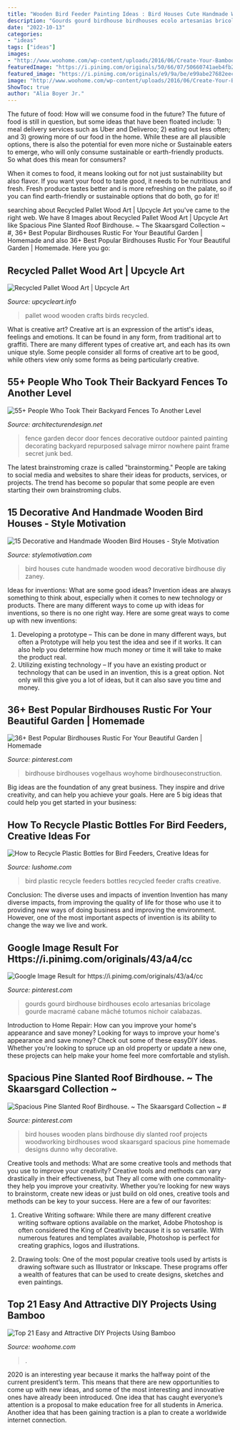 ```yaml
---
title: "Wooden Bird Feeder Painting Ideas : Bird Houses Cute Handmade Wooden Wood Decorative Birdhouse Diy Zaney"
description: "Gourds gourd birdhouse birdhouses ecolo artesanias bricolage gourde macramé cabane mâché totumos nichoir calabazas"
date: "2022-10-13"
categories:
- "ideas"
tags: ["ideas"]
images:
- "http://www.woohome.com/wp-content/uploads/2016/06/Create-Your-Bamboo-Projects-21.jpg"
featuredImage: "https://i.pinimg.com/originals/50/66/07/50660741aeb4fb25edaed435d12d3036.jpg"
featured_image: "https://i.pinimg.com/originals/e9/9a/be/e99abe27682eec6589e7d085b165665c.jpg"
image: "http://www.woohome.com/wp-content/uploads/2016/06/Create-Your-Bamboo-Projects-21.jpg"
ShowToc: true
author: "Alia Boyer Jr."
---
```



The future of food: How will we consume food in the future?
The future of food is still in question, but some ideas that have been floated include: 1) meal delivery services such as Uber and Deliveroo; 2) eating out less often; and 3) growing more of our food in the home. 
While these are all plausible options, there is also the potential for even more niche or Sustainable eaters to emerge, who will only consume sustainable or earth-friendly products. So what does this mean for consumers? 

When it comes to food, it means looking out for not just sustainability but also flavor. If you want your food to taste good, it needs to be nutritious and fresh. Fresh produce tastes better and is more refreshing on the palate, so if you can find earth-friendly or sustainable options that do both, go for it!

	

		
searching about Recycled Pallet Wood Art | Upcycle Art you've came to the right web. We have 8 Images about Recycled Pallet Wood Art | Upcycle Art like Spacious Pine Slanted Roof Birdhouse. ~ The Skaarsgard Collection ~ #, 36+ Best Popular Birdhouses Rustic For Your Beautiful Garden | Homemade and also 36+ Best Popular Birdhouses Rustic For Your Beautiful Garden | Homemade. Here you go:
		
    
## Recycled Pallet Wood Art | Upcycle Art

<img loading=lazy src="http://www.upcycleart.info/wp-content/uploads/2016/05/wooden-pallet-birds.jpg" onerror="this.onerror=null;this.src='https://tse3.mm.bing.net/th?id=OIP.cH3OgCcnd3bk06EVDkgcXwHaJ4&amp;pid=15.1';" alt="Recycled Pallet Wood Art | Upcycle Art">

_Source: upcycleart.info_

>pallet wood wooden crafts birds recycled. 

	

What is creative art?
Creative art is an expression of the artist's ideas, feelings and emotions. It can be found in any form, from traditional art to graffiti. There are many different types of creative art, and each has its own unique style. Some people consider all forms of creative art to be good, while others view only some forms as being particularly creative.

    
## 55+ People Who Took Their Backyard Fences To Another Level

<img loading=lazy src="http://cdn.architecturendesign.net/wp-content/uploads/2016/04/AD-Garden-Fence-Decor-Ideas-27.jpg" onerror="this.onerror=null;this.src='https://tse1.mm.bing.net/th?id=OIP.jhXNVyeZzCAnvQqZ1TWO3wHaJ3&amp;pid=15.1';" alt="55+ People Who Took Their Backyard Fences To Another Level">

_Source: architecturendesign.net_

>fence garden decor door fences decorative outdoor painted painting decorating backyard repurposed salvage mirror nowhere paint frame secret junk bed. 

	

The latest brainstroming craze is called "brainstorming." People are taking to social media and websites to share their ideas for products, services, or projects. The trend has become so popular that some people are even starting their own brainstroming clubs.

    
## 15 Decorative And Handmade Wooden Bird Houses - Style Motivation

<img loading=lazy src="http://www.stylemotivation.com/wp-content/uploads/2014/03/15-Decorative-and-Handmade-Wooden-Bird-Houses-10-620x826.jpg" onerror="this.onerror=null;this.src='https://tse1.mm.bing.net/th?id=OIP.T5EsBcA0UUHdj2eg-TITrQHaJ3&amp;pid=15.1';" alt="15 Decorative and Handmade Wooden Bird Houses - Style Motivation">

_Source: stylemotivation.com_

>bird houses cute handmade wooden wood decorative birdhouse diy zaney. 

	

Ideas for inventions: What are some good ideas?
Invention ideas are always something to think about, especially when it comes to new technology or products. There are many different ways to come up with ideas for inventions, so there is no one right way. Here are some great ways to come up with new inventions: 
1. Developing a prototype – This can be done in many different ways, but often a Prototype will help you test the idea and see if it works. It can also help you determine how much money or time it will take to make the product real. 
2. Utilizing existing technology – If you have an existing product or technology that can be used in an invention, this is a great option. Not only will this give you a lot of ideas, but it can also save you time and money. 

    
## 36+ Best Popular Birdhouses Rustic For Your Beautiful Garden | Homemade

<img loading=lazy src="https://i.pinimg.com/originals/e9/9a/be/e99abe27682eec6589e7d085b165665c.jpg" onerror="this.onerror=null;this.src='https://tse4.mm.bing.net/th?id=OIP.GWrVUrhCakBf8nmPqb47rQHaNK&amp;pid=15.1';" alt="36+ Best Popular Birdhouses Rustic For Your Beautiful Garden | Homemade">

_Source: pinterest.com_

>birdhouse birdhouses vogelhaus woyhome birdhouseconstruction. 

	

Big ideas are the foundation of any great business. They inspire and drive creativity, and can help you achieve your goals. Here are 5 big ideas that could help you get started in your business:

    
## How To Recycle Plastic Bottles For Bird Feeders, Creative Ideas For

<img loading=lazy src="https://www.lushome.com/wp-content/uploads/2015/07/how-recycle-plastic-bottles-bird-feeders-9.jpg" onerror="this.onerror=null;this.src='https://tse3.mm.bing.net/th?id=OIP.7yEATCO7zYpY_uLX1UItqgHaKF&amp;pid=15.1';" alt="How to Recycle Plastic Bottles for Bird Feeders, Creative Ideas for">

_Source: lushome.com_

>bird plastic recycle feeders bottles recycled feeder crafts creative. 

	

Conclusion: The diverse uses and impacts of invention
Invention has many diverse impacts, from improving the quality of life for those who use it to providing new ways of doing business and improving the environment. However, one of the most important aspects of invention is its ability to change the way we live and work.

    
## Google Image Result For Https://i.pinimg.com/originals/43/a4/cc

<img loading=lazy src="https://i.pinimg.com/originals/50/66/07/50660741aeb4fb25edaed435d12d3036.jpg" onerror="this.onerror=null;this.src='https://tse4.mm.bing.net/th?id=OIP.Ykcb4EFEn0IrrVrr5hICpAHaJ4&amp;pid=15.1';" alt="Google Image Result for https://i.pinimg.com/originals/43/a4/cc">

_Source: pinterest.com_

>gourds gourd birdhouse birdhouses ecolo artesanias bricolage gourde macramé cabane mâché totumos nichoir calabazas. 

	

Introduction to Home Repair: How can you improve your home's appearance and save money?
Looking for ways to improve your home's appearance and save money? Check out some of these easyDIY ideas. Whether you're looking to spruce up an old property or update a new one, these projects can help make your home feel more comfortable and stylish.

    
## Spacious Pine Slanted Roof Birdhouse. ~ The Skaarsgard Collection ~ #

<img loading=lazy src="https://i.pinimg.com/736x/45/06/bb/4506bbdbb752ba690a2dc265510c0391.jpg" onerror="this.onerror=null;this.src='https://tse2.mm.bing.net/th?id=OIP.L9nTiYwQar3syoZ_mAG6YAHaLZ&amp;pid=15.1';" alt="Spacious Pine Slanted Roof Birdhouse. ~ The Skaarsgard Collection ~ #">

_Source: pinterest.com_

>bird houses wooden plans birdhouse diy slanted roof projects woodworking birdhouses wood skaarsgard spacious pine homemade designs dunno why decorative. 

	

Creative tools and methods: What are some creative tools and methods that you use to improve your creativity?
Creative tools and methods can vary drastically in their effectiveness, but They all come with one commonality- they help you improve your creativity. Whether you’re looking for new ways to brainstorm, create new ideas or just build on old ones, creative tools and methods can be key to your success. Here are a few of our favorites: 
1. Creative Writing software: While there are many different creative writing software options available on the market, Adobe Photoshop is often considered the King of Creativity because it is so versatile. With numerous features and templates available, Photoshop is perfect for creating graphics, logos and illustrations.

2. Drawing tools: One of the most popular creative tools used by artists is drawing software such as Illustrator or Inkscape. These programs offer a wealth of features that can be used to create designs, sketches and even paintings.

    
## Top 21 Easy And Attractive DIY Projects Using Bamboo

<img loading=lazy src="http://www.woohome.com/wp-content/uploads/2016/06/Create-Your-Bamboo-Projects-21.jpg" onerror="this.onerror=null;this.src='https://tse3.mm.bing.net/th?id=OIP.YaPTLJBS1XukCN-sOG7zHQHaJ4&amp;pid=15.1';" alt="Top 21 Easy and Attractive DIY Projects Using Bamboo">

_Source: woohome.com_

>. 

	

2020 is an interesting year because it marks the halfway point of the current president’s term. This means that there are new opportunities to come up with new ideas, and some of the most interesting and innovative ones have already been introduced. One idea that has caught everyone’s attention is a proposal to make education free for all students in America. Another idea that has been gaining traction is a plan to create a worldwide internet connection.

